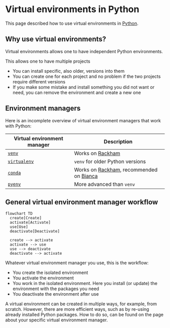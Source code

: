 # Virtual environments in Python

This page described how to use virtual environments in [Python](python.md).

## Why use virtual environments?

Virtual environments allows one to have independent Python environments.

This allows one to have multiple projects

- You can install specific, also older, versions into them
- You can create one for each project and no problem if the two projects
  require different versions
- If you make some mistake and install something you did not want or need, you
  can remove the environment and create a new one

## Environment managers

Here is an incomplete overview of virtual environment managers that work with Python:

Virtual environment manager          |Description
-------------------------------------|--------------------------------
[`venv`](python_venv.md)             |Works on [Rackham](../cluster_guides/rackham.md)
[`virtualenv`](python_virtualenv.md) |`venv` for older Python versions
[`conda`](../software/conda.md)|Works on [Rackham](../cluster_guides/rackham.md), recommended on [Bianca](../cluster_guides/bianca.md)
[`pyenv`](python_pyenv.md)           |More advanced than `venv`

## General virtual environment manager workflow

```mermaid
flowchart TD
  create[Create]
  activate[Activate]
  use[Use]
  deactivate[Deactivate]

  create --> activate
  activate --> use
  use --> deactivate
  deactivate --> activate
```

Whatever virtual environment manager you use, this is the workflow:

- You create the isolated environment
- You activate the environment
- You work in the isolated environment.
  Here you install (or update) the environment with the packages you need
- You deactivate the environment after use

A virtual environment can be created in multiple ways,
for example, from scratch.
However, there are more efficient ways,
such as by re-using already installed Python packages.
How to do so, can be found on the page about your specific virtual environment manager.


